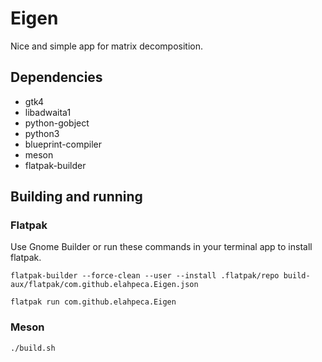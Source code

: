 # Eigen

Nice and simple app for matrix decomposition.

## Dependencies

- gtk4
- libadwaita1
- python-gobject
- python3
- blueprint-compiler
- meson
- flatpak-builder

## Building and running

### Flatpak

Use Gnome Builder or run these commands in your terminal app to install flatpak.

```
flatpak-builder --force-clean --user --install .flatpak/repo build-aux/flatpak/com.github.elahpeca.Eigen.json
```

```
flatpak run com.github.elahpeca.Eigen
```

### Meson 
```
./build.sh
```